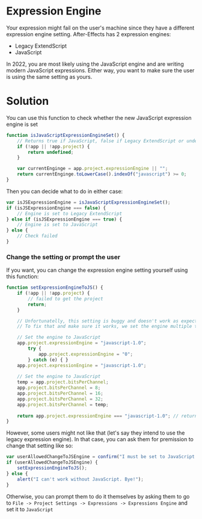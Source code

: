 # Expression Engine
Your expression might fail on the user's machine since they have a different expression engine setting.
After-Effects has 2 expression engines:
* Legacy ExtendScript
* JavaScript

In 2022, you are most likely using the JavaScript engine and are writing modern JavaScript expressions.
Either way, you want to make sure the user is using the same setting as yours.

# Solution
You can use this function to check whether the new JavaScript expression engine is set
```js
function isJavaScriptExpressionEngineSet() {
    // Returns true if JavaScript, false if Legacy ExtendScript or undefined if check failed.
    if (!app || !app.project) {
        return undefined;
    }

    var currentEnginge = app.project.expressionEngine || "";
    return currentEnginge.toLowerCase().indexOf("javascript") >= 0; 
}
```

Then you can decide what to do in either case:
```js
var isJSExpressionEngine = isJavaScriptExpressionEngineSet();
if (isJSExpressionEngine === false) {
    // Engine is set to Legacy ExtendScript
} else if (isJSExpressionEngine === true) {
    // Engine is set to JavaScript
} else {
    // Check failed
}
```

### Change the setting or prompt the user
If you want, you can change the expression engine setting yourself using this function:
```js
function setExpressionEngineToJS() {
    if (!app || !app.project) {
        // failed to get the project
        return;
    }

    // Unfortunatelly, this setting is buggy and doesn't work as expected.
    // To fix that and make sure it works, we set the engine multiple times, then change the bitrate of the project to make sure the changes are applied.

    // Set the engine to JavaScript
    app.project.expressionEngine = "javascript-1.0";
        try {
            app.project.expressionEngine = "0";
        } catch (e) { }
    app.project.expressionEngine = "javascript-1.0";
    
    // Set the engine to JavaScript
    temp = app.project.bitsPerChannel;
    app.project.bitsPerChannel = 8;
    app.project.bitsPerChannel = 16;
    app.project.bitsPerChannel = 32;
    app.project.bitsPerChannel = temp;
    
    return app.project.expressionEngine === "javascript-1.0"; // return true if successful
}

```

However, some users might not like that (let's say they intend to use the legacy expression engine).
In that case, you can ask them for premission to change that setting like so:
```js
var userAllowedChangeToJSEngine = confirm("I must be set to JavaScript to work properly. Pretty please?");
if (userAllowedChangeToJSEngine) {
    setExpressionEngineToJS();
} else {
    alert("I can't work without JavaScript. Bye!");
}
```

Otherwise, you can prompt them to do it themselves by asking them to go to `File -> Project Settings -> Expressions -> Expressions Engine` and set it to `JavaScript`
